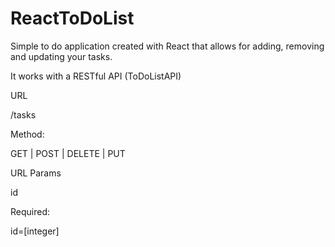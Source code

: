 # ReactToDoList

Simple to do application created with React that allows for adding, removing and updating your tasks. 

It works with a RESTful API (ToDoListAPI)




URL

/tasks 


Method:

GET | POST | DELETE | PUT

URL Params

id

Required:

id=[integer]
